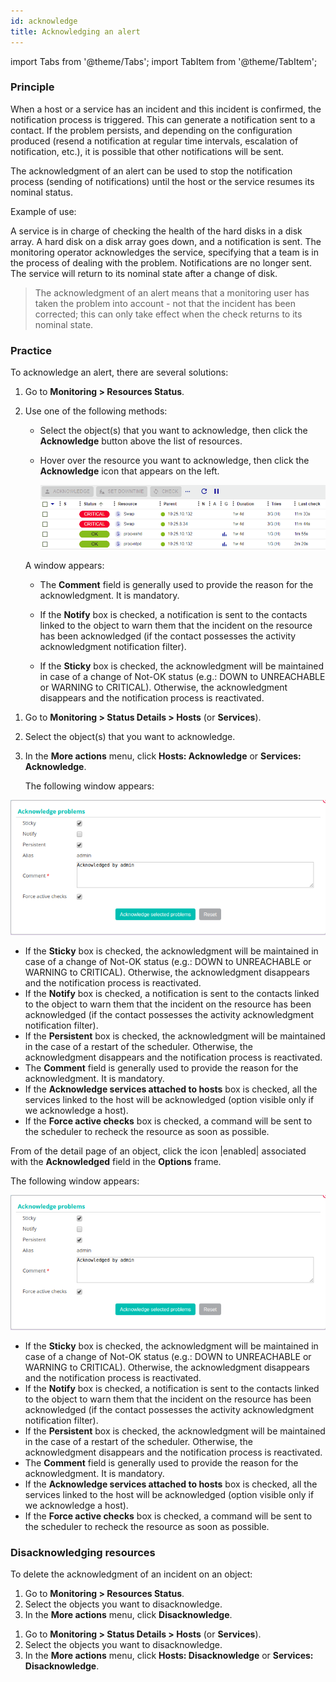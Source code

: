 ```yaml
---
id: acknowledge
title: Acknowledging an alert
---
```

import Tabs from '@theme/Tabs';
import TabItem from '@theme/TabItem';


### Principle

When a host or a service has an incident and this incident is
confirmed, the notification process is triggered. This can generate a
notification sent to a contact. If the problem persists, and depending on
the configuration produced (resend a notification at regular time
intervals, escalation of notification, etc.), it is possible that other
notifications will be sent.

The acknowledgment of an alert can be used to stop the notification
process (sending of notifications) until the host or the service
resumes its nominal status.

Example of use:

A service is in charge of checking the health of the hard disks in a
disk array. A hard disk on a disk array goes down, and a notification is
sent. The monitoring operator acknowledges the service, specifying that a
team is in the process of dealing with the problem. Notifications are no
longer sent. The service will return to its nominal state after a change
of disk.

> The acknowledgment of an alert means that a monitoring user
> has taken the problem into account - not that the incident has been
> corrected; this can only take effect when the check returns to its
> nominal state.

### Practice

To acknowledge an alert, there are several solutions:

<Tabs groupId="sync">
<TabItem value="From the Resources Status page" label="From the Resources Status page">

1. Go to **Monitoring > Resources Status**.
2. Use one of the following methods:
    - Select the object(s) that you want to acknowledge, then click the **Acknowledge** button above the list of resources.
    - Hover over the resource you want to acknowledge, then click the **Acknowledge** icon that appears on the left.

        ![image](../assets/alerts/resources-status/ack-hover.gif)

    A window appears:

    -   The **Comment** field is generally used to provide the reason for the
    acknowledgment. It is mandatory.
    
    -   If the **Notify** box is checked, a notification is sent to the
    contacts linked to the object to warn them that the incident on the
    resource has been acknowledged (if the contact
    possesses the activity acknowledgment notification filter).

    -   If the **Sticky** box is checked, the acknowledgment will be
    maintained in case of a change of Not-OK status (e.g.: DOWN to
    UNREACHABLE or WARNING to CRITICAL). Otherwise, the acknowledgment
    disappears and the notification process is reactivated.

</TabItem>
<TabItem value="From real time monitoring" label="From real time monitoring">

1.  Go to **Monitoring > Status Details > Hosts** (or **Services**).
2.  Select the object(s) that you want to acknowledge.
3.  In the **More actions** menu, click **Hosts: Acknowledge** or 
    **Services: Acknowledge**.

    The following window appears:

![image](../assets/alerts/acknowledged.png)

-   If the **Sticky** box is checked, the acknowledgment will be
    maintained in case of a change of Not-OK status (e.g.: DOWN to
    UNREACHABLE or WARNING to CRITICAL). Otherwise, the acknowledgment
    disappears and the notification process is reactivated.
-   If the **Notify** box is checked, a notification is sent to the
    contacts linked to the object to warn them that the incident on the
    resource has been acknowledged (if the contact
    possesses the activity acknowledgment notification filter).
-   If the **Persistent** box is checked, the acknowledgment will be
    maintained in the case of a restart of the scheduler. Otherwise, the
    acknowledgment disappears and the notification process is
    reactivated.
-   The **Comment** field is generally used to provide the reason for the
    acknowledgment. It is mandatory.
-   If the **Acknowledge services attached to hosts** box is checked,
    all the services linked to the host will be acknowledged (option
    visible only if we acknowledge a host).
-   If the **Force active checks** box is checked, a command will be
    sent to the scheduler to recheck the resource as soon as possible.

</TabItem>
<TabItem value="From the detailed sheet of an object" label="From the detailed sheet of an object">

From of the detail page of an object, click the icon |enabled| associated
with the **Acknowledged** field in the **Options** frame.

The following window appears:

![image](../assets/alerts/acknowledged.png)

-   If the **Sticky** box is checked, the acknowledgment will be
    maintained in case of a change of Not-OK status (e.g.: DOWN to
    UNREACHABLE or WARNING to CRITICAL). Otherwise, the acknowledgment
    disappears and the notification process is reactivated.
-   If the **Notify** box is checked, a notification is sent to the
    contacts linked to the object to warn them that the incident on the
    resource has been acknowledged (if the contact
    possesses the activity acknowledgment notification filter).
-   If the **Persistent** box is checked, the acknowledgment will be
    maintained in the case of a restart of the scheduler. Otherwise, the
    acknowledgment disappears and the notification process is
    reactivated.
-   The **Comment** field is generally used to provide the reason for the
    acknowledgment. It is mandatory.
-   If the **Acknowledge services attached to hosts** box is checked,
    all the services linked to the host will be acknowledged (option
    visible only if we acknowledge a host).
-   If the **Force active checks** box is checked, a command will be
    sent to the scheduler to recheck the resource as soon as possible.

</TabItem>
</Tabs>

### Disacknowledging resources

To delete the acknowledgment of an incident on an object:

<Tabs groupId="sync">
<TabItem value="From the Resources Status page" label="From the Resources Status page">

1. Go to **Monitoring > Resources Status**.
2. Select the objects you want to disacknowledge.
3. In the **More actions** menu, click **Disacknowledge**.

</TabItem>
<TabItem value="From real time monitoring" label="From real time monitoring">

1.  Go to **Monitoring > Status Details > Hosts** (or **Services**).
2.  Select the objects you want to disacknowledge.
3.  In the **More actions** menu, click **Hosts: Disacknowledge** or
    **Services: Disacknowledge**.

</TabItem>
</Tabs>
